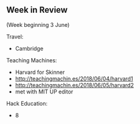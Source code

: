 ## Week in Review

(Week beginning 3 June)

Travel:
* Cambridge

Teaching Machines:
* Harvard for Skinner
* http://teachingmachin.es/2018/06/04/harvard1
* http://teachingmachin.es/2018/06/05/harvard2
* met with MIT UP editor

Hack Education:
* 8

